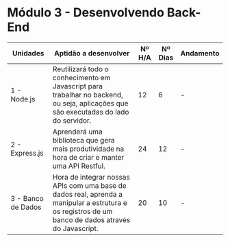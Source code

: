 # Módulo 3 - Desenvolvendo Back-End

| Unidades           | Aptidão a desenvolver                                                                                                                               | Nº H/A | Nº Dias | Andamento |
|--------------------|-----------------------------------------------------------------------------------------------------------------------------------------------------|--------|---------|-----------|
| 1 - Node.js        | Reutilizará todo o conhecimento em Javascript para trabalhar no backend, ou seja, aplicações que são executadas do lado do servidor.                | 12     | 6       | -         |
| 2 - Express.js     | Aprenderá uma biblioteca que gera mais produtividade na hora de criar e manter uma API Restful.                                                     | 24     | 12      | -         |
| 3 - Banco de Dados | Hora de integrar nossas APIs com uma base de dados real, aprenda a manipular a estrutura e os registros de um banco de dados através do Javascript. | 20     | 10      | -         |
